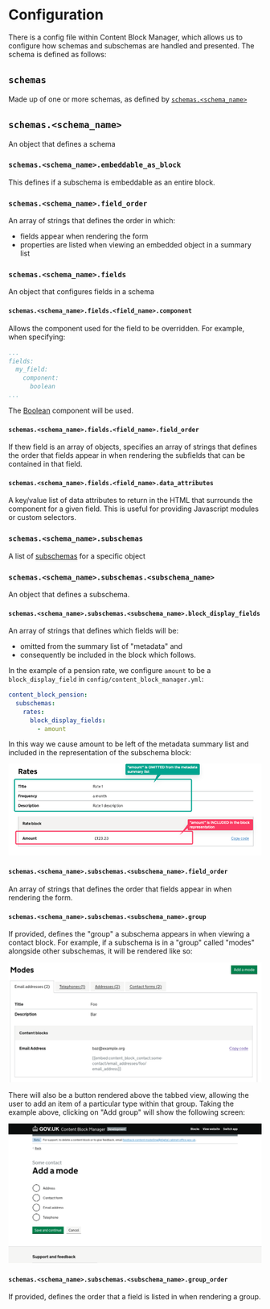 # Configuration

There is a config file within Content Block Manager, which allows us to configure how schemas and subschemas are
handled and presented. The schema is defined as follows:

## `schemas`

Made up of one or more schemas, as defined by [`schemas.<schema_name>`](#schemasschema_name)

## `schemas.<schema_name>`

An object that defines a schema

### `schemas.<schema_name>.embeddable_as_block`

This defines if a subschema is embeddable as an entire block.

### `schemas.<schema_name>.field_order`

An array of strings that defines the order in which:

- fields appear when rendering the form
- properties are listed when viewing an embedded object in a summary list

### `schemas.<schema_name>.fields`

An object that configures fields in a schema

#### `schemas.<schema_name>.fields.<field_name>.component`

Allows the component used for the field to be overridden. For example, when specifying:

```yaml
...
fields:
  my_field:
    component:
      boolean
...
```

The [Boolean](https://github.com/alphagov/whitehall/blob/main/lib/engines/content_block_manager/app/components/content_block_manager/content_block_edition/details/fields/boolean_component.rb) component will be used.

#### `schemas.<schema_name>.fields.<field_name>.field_order`

If thew field is an array of objects, specifies an array of strings that defines the order that fields appear in when
rendering the subfields that can be contained in that field.

#### `schemas.<schema_name>.fields.<field_name>.data_attributes`

A key/value list of data attributes to return in the HTML that surrounds the component for a given field. This is
useful for providing Javascript modules or custom selectors.

### `schemas.<schema_name>.subschemas`

A list of [subschemas](#schemasschema_namesubschemassubschema_name) for a specific object

### `schemas.<schema_name>.subschemas.<subschema_name>`

An object that defines a subschema.

#### `schemas.<schema_name>.subschemas.<subschema_name>.block_display_fields`

An array of strings that defines which fields will be:

- omitted from the summary list of "metadata" and
- consequently be included in the block which follows.

In the example of a pension rate, we configure `amount` to be a `block_display_field` in
`config/content_block_manager.yml`:

```yml
content_block_pension:
  subschemas:
    rates:
      block_display_fields:
        - amount
```

In this way we cause amount to be left of the metadata summary list and included
in the representation of the subschema block:

![block_display_fields usage example](img/block_display_fields.png)

#### `schemas.<schema_name>.subschemas.<subschema_name>.field_order`

An array of strings that defines the order that fields appear in when rendering the form.

#### `schemas.<schema_name>.subschemas.<subschema_name>.group`

If provided, defines the "group" a subschema appears in when viewing a contact block. For example, if a subschema is in
a "group" called "modes" alongside other subschemas, it will be rendered like so:

![Subschema group example](img/group.png)

There will also be a button rendered above the tabbed view, allowing the user to add an item of a particular type
within that group. Taking the example above, clicking on "Add group" will show the following screen:

![Add a group item example](img/add_group.png)

#### `schemas.<schema_name>.subschemas.<subschema_name>.group_order`

If provided, defines the order that a field is listed in when rendering a group.
